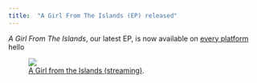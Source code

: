 ```yaml
---
title:  "A Girl From The Islands (EP) released"
---
```


*A Girl From The Islands*, our latest EP, is now available on [every platform](https://onerpm.link/630020826413 "platform links")
hello

<figure style="width: 512px" class="align-center">
	<a href="{{ site.url }}{{ site.baseurl }}/assets/images/MONTAY_EXE2.png"><img src="{{ site.url }}{{ site.baseurl }}/assets/images/MONTAY_EXE2.png"></a>
	<figcaption><a href="https://onerpm.link/630020826413" title="A Girl from the Islands">A Girl from the Islands (streaming)</a>.</figcaption>
</figure>

